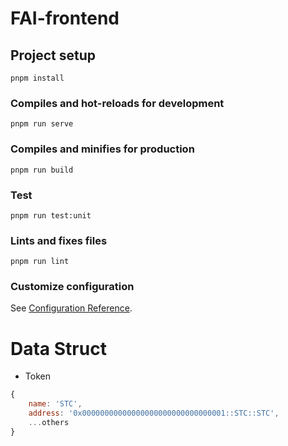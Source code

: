 # FAI-frontend

## Project setup

```
pnpm install
```

### Compiles and hot-reloads for development

```
pnpm run serve
```

### Compiles and minifies for production

```
pnpm run build
```

### Test

```
pnpm run test:unit
```

### Lints and fixes files

```
pnpm run lint
```

### Customize configuration

See [Configuration Reference](https://cli.vuejs.org/config/).

# Data Struct

- Token

```javascript
{
	name: 'STC',
	address: '0x00000000000000000000000000000001::STC::STC',
	...others
}
```
